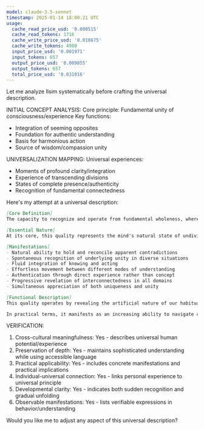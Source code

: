 ```yaml
---
model: claude-3.5-sonnet
timestamp: 2025-01-14 18:00:21 UTC
usage:
  cache_read_price_usd: '0.000515'
  cache_read_tokens: 1716
  cache_write_price_usd: '0.018675'
  cache_write_tokens: 4980
  input_price_usd: '0.001971'
  input_tokens: 657
  output_price_usd: '0.009855'
  output_tokens: 657
  total_price_usd: '0.031016'
---
```


Let me analyze Ilsim systematically before crafting the universal description.

INITIAL CONCEPT ANALYSIS:
Core principle: Fundamental unity of consciousness/experience
Key functions:
- Integration of seeming opposites
- Foundation for authentic understanding
- Basis for harmonious action
- Source of wisdom/compassion unity

UNIVERSALIZATION MAPPING:
Universal experiences:
- Moments of profound clarity/integration
- Experience of transcending divisions
- States of complete presence/authenticity
- Recognition of fundamental connectedness

Here's my attempt at a universal description:

```markdown
[Core Definition]
The capacity to recognize and operate from fundamental wholeness, where artificial divisions dissolve into integrated understanding. This quality manifests as a unified consciousness that naturally harmonizes apparent opposites, enables authentic action, and reveals the interconnected nature of all experience.

[Essential Nature]
At its core, this quality represents the mind's natural state of undivided awareness, prior to conceptual fragmentation. It's not merely a philosophical concept but a practical reality accessible through direct experience. Like a mirror that simply reflects without choosing or rejecting, it enables clear seeing without becoming entangled in artificial divisions. This quality serves as both the foundation for development and its ultimate expression, simultaneously representing our original nature and its complete realization.

[Manifestations]
- Natural ability to hold and reconcile apparent contradictions
- Spontaneous recognition of underlying unity in diverse situations
- Fluid integration of knowing and acting
- Effortless movement between different modes of understanding
- Authentication through direct experience rather than concept
- Progressive revelation of interconnectedness in all domains
- Simultaneous appreciation of both uniqueness and unity

[Functional Description]
This quality operates by revealing the artificial nature of our habitual divisions while simultaneously unveiling an inherent wholeness that was never actually lost. It functions not by adding something new but by removing the conceptual obstacles that obscure our natural capacity for integrated understanding. As it develops, it progressively dissolves the seemingly solid boundaries between subject and object, theory and practice, self and other.

In practical terms, it manifests as an increasing ability to navigate complexity with natural ease, to respond to situations with spontaneous appropriateness, and to maintain fundamental clarity amidst diversity. This leads to more authentic relationships, more effective action, and a natural expression of wisdom that doesn't depend on rigid frameworks or concepts. It enables one to fully engage with conventional reality while maintaining awareness of its ultimate nature.
```

VERIFICATION:
1. Cross-cultural meaningfulness: Yes - describes universal human potential/experience
2. Preservation of depth: Yes - maintains sophisticated understanding while using accessible language
3. Practical applicability: Yes - includes concrete manifestations and practical implications
4. Individual-universal connection: Yes - links personal experience to universal principle
5. Developmental clarity: Yes - indicates both sudden recognition and gradual unfolding
6. Observable manifestations: Yes - lists verifiable expressions in behavior/understanding

Would you like me to adjust any aspect of this universal description?